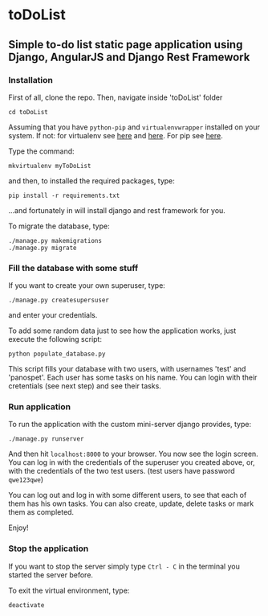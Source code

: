 # toDoList

## Simple to-do list static page application using Django, AngularJS and Django Rest Framework

### Installation

First of all, clone the repo. Then, navigate inside 'toDoList' folder

```
cd toDoList
```

Assuming that you have `python-pip` and `virtualenvwrapper` installed on your system.
If not: for virtualenv see [here](https://virtualenv.pypa.io/en/latest/) and [here](https://pypi.python.org/pypi/virtualenvwrapper/).
For pip see [here](https://pip.pypa.io/en/stable/installing/).

Type the command:

```
mkvirtualenv myToDoList
```

and then, to installed the required packages, type:

```
pip install -r requirements.txt
```

...and fortunately in will install django and rest framework for you.

To migrate the database, type:

```
./manage.py makemigrations
./manage.py migrate
```

### Fill the database with some stuff

If you want to create your own superuser, type:

```
./manage.py createsupersuser
```

and enter your credentials.

To add some random data just to see how the application works, just execute the
following script:

```
python populate_database.py
```

This script fills your database with two users, with usernames 'test' and 'panospet'.
Each user has some tasks on his name. You can login with their cretentials (see next
step) and see their tasks.

### Run application

To run the application with the custom mini-server django provides, type:

```
./manage.py runserver
```

And then hit `localhost:8000` to your browser. You now see the login screen.
You can log in with the credentials of the superuser you created above, or, with
the credentials of the two test users. (test users have password `qwe123qwe`)

You can log out and log in with some different users, to see that each of them has
his own tasks. You can also create, update, delete tasks or mark them as completed.

Enjoy!

### Stop the application

If you want to stop the server simply type `Ctrl - C` in the terminal you started the
server before.

To exit the virtual environment, type:

```
deactivate
```

